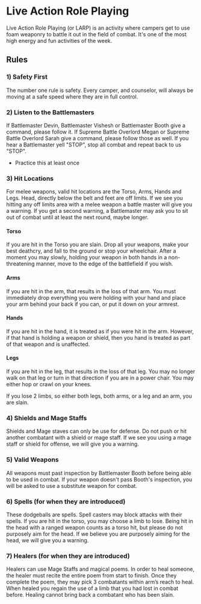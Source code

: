 # Live Action Role Playing
Live Action Role Playing (or LARP) is an activity where campers get to use foam weaponry to battle it out in the field of combat. It's one of the most high energy and fun activities of the week.

## Rules

### 1) Safety First
The number one rule is safety. Every camper, and counselor, will always be moving at a safe speed where they are in full control.

### 2) Listen to the Battlemasters
If Battlemaster Devin, Battlemaster Vishesh or Battlemaster Booth give a command, please follow it. If Supreme Battle Overlord Megan or Supreme Battle Overlord Sarah give a command, please follow those as well. If you hear a Battlemaster yell "STOP", stop all combat and repeat back to us "STOP".

- Practice this at least once

### 3) Hit Locations
For melee weapons, valid hit locations are the Torso, Arms, Hands and Legs. Head, directly below the belt and feet are off limits. If we see you hitting any off limits area with a melee weapon a battle master will give you a warning. If you get a second warning, a Battlemaster may ask you to sit out of combat until at least the next round, maybe longer. 

#### Torso
If you are hit in the Torso you are slain. Drop all your weapons, make your best deathcry, and fall to the ground or stop your wheelchair. After a moment you may slowly, holding your weapon in both hands in a non-threatening manner, move to the edge of the battlefield if you wish.

#### Arms
If you are hit in the arm, that results in the loss of that arm. You must immediately drop everything you were holding with your hand and place your arm behind your back if you can, or put it down on your armrest.

#### Hands
If you are hit in the hand, it is treated as if you were hit in the arm. However, if that hand is holding a weapon or shield, then you hand is treated as part of that weapon and is unaffected.

#### Legs
If you are hit in the leg, that results in the loss of that leg. You may no longer walk on that leg or turn in that direction if you are in a power chair. You may either hop or crawl on your knees.

If you lose 2 limbs, so either both legs, both arms, or a leg and an arm, you are slain. 

### 4) Shields and Mage Staffs
Shields and Mage staves can only be use for defense. Do not push or hit another combatant with a shield or mage staff. If we see you using a mage staff or shield for offense, we will give you a warning.

### 5) Valid Weapons
All weapons must past inspection by Battlemaster Booth before being able to be used in combat. If your weapon doesn't pass Booth's inspection, you will be asked to use a substitute weapon for combat.

### 6) Spells (for when they are introduced)
These dodgeballs are spells. Spell casters may block attacks with their spells. If you are hit in the torso, you may choose a limb to lose. Being hit in the head with a ranged weapon counts as a torso hit, but please do not purposely aim for the head. If we believe you are purposely aiming for the head, we will give you a warning.

### 7) Healers (for when they are introduced)
Healers can use Mage Staffs and magical poems. In order to heal someone, the healer must recite the entire poem from start to finish. Once they complete the poem, they may pick 3 combatants within arm’s reach to heal. When healed you regain the use of a limb that you had lost in combat before. Healing cannot bring back a combatant who has been slain.

